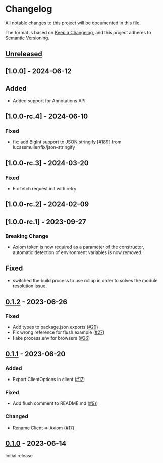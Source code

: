 # Changelog

All notable changes to this project will be documented in this file.

The format is based on [Keep a Changelog](https://keepachangelog.com/en/1.0.0/),
and this project adheres to [Semantic Versioning](https://semver.org/spec/v2.0.0.html).

## [Unreleased]



## [1.0.0] - 2024-06-12

## Added

- Added support for Annotations API

## [1.0.0-rc.4] - 2024-06-10

### Fixed

- fix: add BigInt support to JSON.stringify [#189] from lucassmuller/fix/json-stringify 

## [1.0.0-rc.3] - 2024-03-20

### Fixed

- Fix fetch request init with retry 

## [1.0.0-rc.2] - 2024-02-09

## [1.0.0-rc.1] - 2023-09-27

### Breaking Change

- Axiom token is now required as a parameter of the constructor, automatic detection of environment variables is now removed.

## Fixed

- switched the build process to use rollup in order to solves the module resolution issue.

## [0.1.2] - 2023-06-26

### Fixed

- Add types to package.json exports ([#29](https://github.com/axiomhq/axiom-js/pull/29))
- Fix wrong reference for flush example ([#27](https://github.com/axiomhq/axiom-js/pull/27))
- Fake process.env for browsers ([#26](https://github.com/axiomhq/axiom-js/pull/26))

## [0.1.1] - 2023-06-20

### Added

- Export ClientOptions in client ([#17](https://github.com/axiomhq/axiom-js/pull/17))

### Fixed

- Add flush comment to README.md ([#9)](https://github.com/axiomhq/axiom-js/pull/9))

### Changed

- Rename Client => Axiom ([#17](https://github.com/axiomhq/axiom-js/pull/17))

## [0.1.0] - 2023-06-14

Initial release

[unreleased]: https://github.com/axiomhq/axiom-js/compare/js-0.1.2...HEAD
[0.1.2]: https://github.com/axiomhq/axiom-js/releases/tag/js-0.1.2
[0.1.1]: https://github.com/axiomhq/axiom-js/releases/tag/js-0.1.1
[0.1.0]: https://github.com/axiomhq/axiom-js/releases/tag/js-0.1.0

